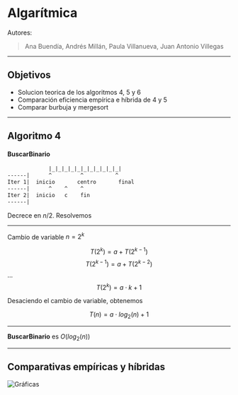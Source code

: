 # Algarítmica

Autores:

> Ana Buendía, Andrés Millán, Paula Villanueva, Juan Antonio Villegas

---

## Objetivos

- Solucion teorica de los algoritmos 4, 5 y 6
- Comparación eficiencia empírica e híbrida de 4 y 5
- Comparar burbuja y mergesort

---

## Algoritmo 4

#### BuscarBinario

```txt
             |_|_|_|_|_|_|_|_|_|_|_|
------|      ^         ^          ^
Iter 1|  inicio       centro       final
------|      ^    ^    ^
Iter 2|  inicio   c    fin
------|
```

Decrece en $n/2$. Resolvemos

---

Cambio de variable $n = 2^k$

$$T(2^k) = a + T(2^{k-1})$$
$$T(2^{k-1}) = a + T(2^{k-2})$$
...
$$T(2^k) = a \cdot k + 1$$

Desaciendo el cambio de variable, obtenemos

$$T(n) = a \cdot log_2(n) + 1$$

---

**BuscarBinario** es $O(log_2(n))$

---

## Comparativas empíricas y híbridas

![Gráficas]()